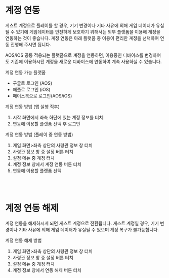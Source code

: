 # 계정 연동

게스트 계정으로 플레이를 할 경우, 기기 변경이나 기타 사유에 의해 게임 데이터가 유실될 수 있기에 게임데이터를 안전하게 보호하기 위해서는 외부 플랫폼을 이용해 계정을 연동하는 것이 좋습니다.
계정 연동은 아래 플랫폼 중 이용이 편리한 계정을 선택하여 연동 진행해 주시면 됩니다.

AOS/iOS 공통 적용되는 플랫폼으로 계정을 연동하면, 이용중인 디바이스를 변경하여도 기존에 이용하시던 계정을 새로운 디바이스에 연동하여 계속 사용하실 수 있습니다.

계정 연동 가능 플랫폼
- 구글로 로그인 (AOS)
- 애플로 로그인 (iOS)
- 페이스북으로 로그인(AOS/iOS)

계정 연동 방법 (앱 실행 직후)
1. 시작 화면에서 좌측 하단에 있는 계정 정보를 터치
2. 연동에 이용할 플랫폼 선택 후 로그인

계정 연동 방법 (플레이 중 연동 방법)
1. 게임 화면>좌측 상단의 사령관 정보 창 터치
2. 사령관 정보 창 중 설정 버튼 터치
3. 설정 메뉴 중 계정 터치
4. 계정 정보 창에서 계정 연동 버튼 터치
5. 연동에 이용할 플랫폼 선택

<br>
<br>

# 계정 연동 해제

계정 연동을 해제하시게 되면 게스트 계정으로 전환됩니다.
게스트 계정일 경우, 기기 변경이나 기타 사유에 의해 게임 데이터가 유실될 수 있으며 계정 복구가 불가능합니다.

계정 연동 해제 방법
1. 게임 화면>좌측 상단의 사령관 정보 창 터치
2. 사령관 정보 창 중 설정 버튼 터치
3. 설정 메뉴 중 계정 터치
4. 계정 정보 창에서 연동 해제 버튼 터치
